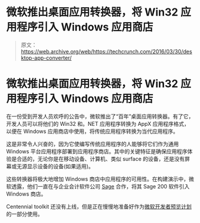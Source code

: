 # 微软推出桌面应用转换器，将 Win32 应用程序引入 Windows 应用商店 

> 原文：<https://web.archive.org/web/https://techcrunch.com/2016/03/30/desktop-app-converter/>

# 微软推出桌面应用转换器，将 Win32 应用程序引入 Windows 应用商店

在一份受到开发人员欢呼的公告中，微软推出了“百年”桌面应用转换器。有了它，开发人员可以将他们的 Win32 和。NET 应用程序转换为 AppX 应用程序格式，以便在 Windows 应用商店中使用，将传统应用程序转换为当代应用程序。

这是非常令人兴奋的，因为它使编写传统应用程序的人能够将它们作为通用 Windows 平台应用程序部署到应用程序商店。其中的关键特征是确保应用程序体验是合适的，无论你是在移动设备、计算机、类似 surface 的设备，还是没有屏幕或无源显示设备的设备(如果适用)。

这些转换器将极大地增加 Windows 商店中应用程序的可用性。在构建演示中，微软透露，他们一直在与企业会计软件公司 [Sage](https://web.archive.org/web/20221229101023/http://www.sage.com/us) 合作，将其 Sage 200 软件引入 Windows 商店。

Centennial toolkit 还没有上线，但是正在慢慢地准备好作为[微软开发者预览计划](https://web.archive.org/web/20221229101023/https://devpreviewsignup.windows.com/)的一部分使用。